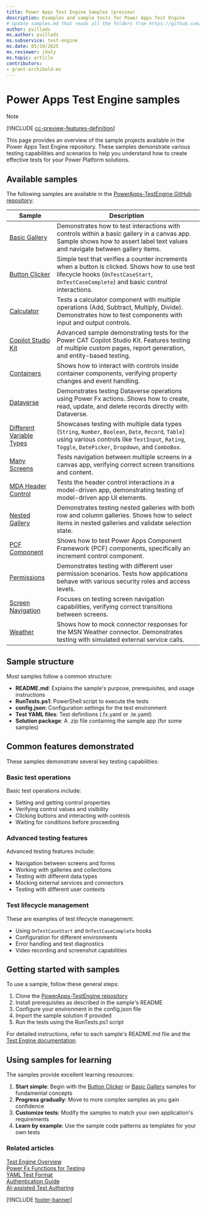 ```yaml
---
title: Power Apps Test Engine Samples (preview)
description: Examples and sample tests for Power Apps Test Engine
# Update samples.md that reads all the folders from https://github.com/microsoft/PowerApps-TestEngine/tree/main/samples and uses any readme.md to summarize the sample. Generate samples as table with link to the sample and a second column with the description
author: pvillads
ms.author: pvillads
ms.subservice: test-engine
ms.date: 05/19/2025
ms.reviewer: jdaly
ms.topic: article
contributors:
- grant-archibald-ms
---
```


# Power Apps Test Engine samples

> [!NOTE]
> [!INCLUDE [cc-preview-features-definition](../includes/cc-preview-features-definition.md)]

This page provides an overview of the sample projects available in the Power Apps Test Engine repository. These samples demonstrate various testing capabilities and scenarios to help you understand how to create effective tests for your Power Platform solutions.

## Available samples

The following samples are available in the [PowerApps-TestEngine GitHub repository](https://github.com/microsoft/PowerApps-TestEngine/tree/main/samples):

| Sample | Description |
|--------|-------------|
| [Basic Gallery](https://github.com/microsoft/PowerApps-TestEngine/tree/main/samples/basicgallery) | Demonstrates how to test interactions with controls within a basic gallery in a canvas app. Sample shows how to assert label text values and navigate between gallery items. |
| [Button Clicker](https://github.com/microsoft/PowerApps-TestEngine/tree/main/samples/buttonclicker) | Simple test that verifies a counter increments when a button is clicked. Shows how to use test lifecycle hooks (`OnTestCaseStart`, `OnTestCaseComplete`) and basic control interactions. |
| [Calculator](https://github.com/microsoft/PowerApps-TestEngine/tree/main/samples/calculator) | Tests a calculator component with multiple operations (Add, Subtract, Multiply, Divide). Demonstrates how to test components with input and output controls. |
| [Copilot Studio Kit](https://github.com/microsoft/PowerApps-TestEngine/tree/main/samples/copilotstudiokit) | Advanced sample demonstrating tests for the Power CAT Copilot Studio Kit. Features testing of multiple custom pages, report generation, and entity-based testing. |
| [Containers](https://github.com/microsoft/PowerApps-TestEngine/tree/main/samples/containers) | Shows how to interact with controls inside container components, verifying property changes and event handling. |
| [Dataverse](https://github.com/microsoft/PowerApps-TestEngine/tree/main/samples/dataverse) | Demonstrates testing Dataverse operations using Power Fx actions. Shows how to create, read, update, and delete records directly with Dataverse. |
| [Different Variable Types](https://github.com/microsoft/PowerApps-TestEngine/tree/main/samples/differentvariabletypes) | Showcases testing with multiple data types (`String`, `Number`, `Boolean`, `Date`, `Record`, `Table`) using various controls like `TextInput`, `Rating`, `Toggle`, `DatePicker`, `Dropdown`, and `ComboBox`. |
| [Many Screens](https://github.com/microsoft/PowerApps-TestEngine/tree/main/samples/manyscreens) | Tests navigation between multiple screens in a canvas app, verifying correct screen transitions and content. |
| [MDA Header Control](https://github.com/microsoft/PowerApps-TestEngine/tree/main/samples/mdaheadercontrol) | Tests the header control interactions in a model-driven app, demonstrating testing of model-driven app UI elements. |
| [Nested Gallery](https://github.com/microsoft/PowerApps-TestEngine/tree/main/samples/nestedgallery) | Demonstrates testing nested galleries with both row and column galleries. Shows how to select items in nested galleries and validate selection state. |
| [PCF Component](https://github.com/microsoft/PowerApps-TestEngine/tree/main/samples/pcfcomponent) | Shows how to test Power Apps Component Framework (PCF) components, specifically an increment control component. |
| [Permissions](https://github.com/microsoft/PowerApps-TestEngine/tree/main/samples/permissions) | Demonstrates testing with different user permission scenarios. Tests how applications behave with various security roles and access levels. |
| [Screen Navigation](https://github.com/microsoft/PowerApps-TestEngine/tree/main/samples/screennavigation) | Focuses on testing screen navigation capabilities, verifying correct transitions between screens. |
| [Weather](https://github.com/microsoft/PowerApps-TestEngine/tree/main/samples/weather) | Shows how to mock connector responses for the MSN Weather connector. Demonstrates testing with simulated external service calls. |

## Sample structure

Most samples follow a common structure:

- **README.md**: Explains the sample's purpose, prerequisites, and usage instructions
- **RunTests.ps1**: PowerShell script to execute the tests
- **config.json**: Configuration settings for the test environment
- **Test YAML files**: Test definitions (.fx.yaml or .te.yaml)
- **Solution package**: A .zip file containing the sample app (for some samples)

## Common features demonstrated

These samples demonstrate several key testing capabilities:

### Basic test operations

Basic test operations include:

- Setting and getting control properties
- Verifying control values and visibility
- Clicking buttons and interacting with controls
- Waiting for conditions before proceeding

### Advanced testing features

Advanced testing features include:

- Navigation between screens and forms
- Working with galleries and collections
- Testing with different data types
- Mocking external services and connectors
- Testing with different user contexts

### Test lifecycle management

These are examples of test lifecycle management:

- Using `OnTestCaseStart` and `OnTestCaseComplete` hooks
- Configuration for different environments
- Error handling and test diagnostics
- Video recording and screenshot capabilities

## Getting started with samples

To use a sample, follow these general steps:

1. Clone the [PowerApps-TestEngine repository](https://github.com/microsoft/PowerApps-TestEngine)
2. Install prerequisites as described in the sample's README
3. Configure your environment in the config.json file
4. Import the sample solution if provided
5. Run the tests using the RunTests.ps1 script

For detailed instructions, refer to each sample's README.md file and the [Test Engine documentation](overview.md).

## Using samples for learning

The samples provide excellent learning resources:

1. **Start simple**: Begin with the [Button Clicker](https://github.com/microsoft/PowerApps-TestEngine/tree/main/samples/buttonclicker) or [Basic Gallery](https://github.com/microsoft/PowerApps-TestEngine/tree/main/samples/basicgallery) samples for fundamental concepts
1. **Progress gradually**: Move to more complex samples as you gain confidence
1. **Customize tests**: Modify the samples to match your own application's requirements
1. **Learn by example**: Use the sample code patterns as templates for your own tests

### Related articles

[Test Engine Overview](overview.md)  
[Power Fx Functions for Testing](powerfx-functions.md)  
[YAML Test Format](yaml.md)  
[Authentication Guide](authentication-guide.md)  
[AI-assisted Test Authoring](ai-authoring.md)  

[!INCLUDE [footer-banner](../includes/footer-banner.md)]

